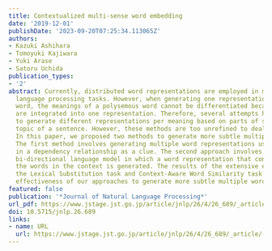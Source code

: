 ```yaml
---
title: Contextualized multi-sense word embedding
date: '2019-12-01'
publishDate: '2023-09-20T07:25:34.113065Z'
authors:
- Kazuki Ashihara
- Tomoyuki Kajiwara
- Yuki Arase
- Satoru Uchida
publication_types:
- '2'
abstract: Currently, distributed word representations are employed in many natural
  language processing tasks. However, when generating one representation for each
  word, the meanings of a polysemous word cannot be differentiated because the meanings
  are integrated into one representation. Therefore, several attempts have been made
  to generate different representations per meaning based on parts of speech or the
  topic of a sentence. However, these methods are too unrefined to deal with polysemy.
  In this paper, we proposed two methods to generate more subtle multiple word representations.
  The first method involves generating multiple word representations using the word
  in a dependency relationship as a clue. The second approach involves employing a
  bi-directional language model in which a word representation that considers all
  the words in the context is generated. The results of the extensive evaluation of
  the Lexical Substitution task and Context-Aware Word Similarity task confirmed the
  effectiveness of our approaches to generate more subtle multiple word representations.
featured: false
publication: '*Journal of Natural Language Processing*'
url_pdf: https://www.jstage.jst.go.jp/article/jnlp/26/4/26_689/_article/-char/ja/
doi: 10.5715/jnlp.26.689
links:
- name: URL
  url: https://www.jstage.jst.go.jp/article/jnlp/26/4/26_689/_article/-char/ja/
---
```


